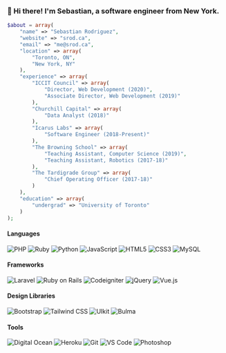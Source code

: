 ### 👋 Hi there! I'm Sebastian, a software engineer from New York.

```php
$about = array(
    "name" => "Sebastian Rodriguez",
    "website" => "srod.ca",
    "email" => "me@srod.ca",
    "location" => array(
        "Toronto, ON",
        "New York, NY"
    ),
    "experience" => array(
        "ICCIT Council" => array(
            "Director, Web Development (2020)",
            "Associate Director, Web Development (2019)"
        ),
        "Churchill Capital" => array(
            "Data Analyst (2018)"
        ),
        "Icarus Labs" => array(
            "Software Engineer (2018-Present)"
        ),
        "The Browning School" => array(
            "Teaching Assistant, Computer Science (2019)",
            "Teaching Assistant, Robotics (2017-18)"
        ),
        "The Tardigrade Group" => array(
            "Chief Operating Officer (2017-18)"
        )
    ),
    "education" => array(
        "undergrad" => "University of Toronto"
    )
);
```

#### Languages 
![PHP](https://img.shields.io/badge/-PHP-777BB4?style=flat&logo=php&logoColor=white)
![Ruby](https://img.shields.io/badge/-Ruby-CC342D?style=flat&logo=ruby)
![Python](https://img.shields.io/badge/-Python-3776AB?style=flat&logo=python&logoColor=white)
![JavaScript](https://img.shields.io/badge/-JavaScript-black?style=flat&logo=javascript)
![HTML5](https://img.shields.io/badge/-HTML5-E34F26?style=flat&logo=html5&logoColor=white)
![CSS3](https://img.shields.io/badge/-CSS3-1572B6?style=flat&logo=css3)
![MySQL](https://img.shields.io/badge/-MySQL-4479A1?style=flat&logo=mysql&logoColor=white)

#### Frameworks 
![Laravel](https://img.shields.io/badge/-Laravel-FF2D20?style=flat&logo=laravel&logoColor=white)
![Ruby on Rails](https://img.shields.io/badge/-Rails-CC0000?style=flat&logo=ruby%20on%20rails&logoColor=white)
![Codeigniter](https://img.shields.io/badge/-Codeigniter-EE4623?style=flat&logo=codeigniter&logoColor=white)
![jQuery](https://img.shields.io/badge/-jQuery-0769AD?style=flat&logo=jquery)
![Vue.js](https://img.shields.io/badge/-Vue.js-3fb982?style=flat&logo=vue.js&logoColor=white)

#### Design Libraries 
![Bootstrap](https://img.shields.io/badge/-Bootstrap-563D7C?style=flat&logo=bootstrap)
![Tailwind CSS](https://img.shields.io/badge/-Tailwind-38B2AC?style=flat&logo=tailwind%20css&logoColor=white)
![UIkit](https://img.shields.io/badge/-UIkit-2396F3?style=flat&logo=uikit&logoColor=white)
![Bulma](https://img.shields.io/badge/-Bulma-00D1B2?style=flat&logo=bulma&logoColor=white)

#### Tools
![Digital Ocean](https://img.shields.io/badge/Digital%20Ocean-0080FF?style=flat&logo=digitalocean&logoColor=white)
![Heroku](https://img.shields.io/badge/-Heroku-430098?style=flat&logo=heroku)
![Git](https://img.shields.io/badge/-Git-F05032?style=flat&logo=git&logoColor=white)
![VS Code](https://img.shields.io/badge/-VS%20Code-007ACC?style=flat&logo=visual%20studio%20code&logoColor=white)
![Photoshop](https://img.shields.io/badge/-Photoshop-0753a4?style=flat&logo=adobe%20photoshop&logoColor=white)

<!--
**seb646/seb646** is a ✨ _special_ ✨ repository because its `README.md` (this file) appears on your GitHub profile.

Here are some ideas to get you started:

- 🔭 I’m currently working on ...
- 🌱 I’m currently learning ...
- 👯 I’m looking to collaborate on ...
- 🤔 I’m looking for help with ...
- 💬 Ask me about ...
- 📫 How to reach me: ...
- 😄 Pronouns: ...
- ⚡ Fun fact: ...
-->
